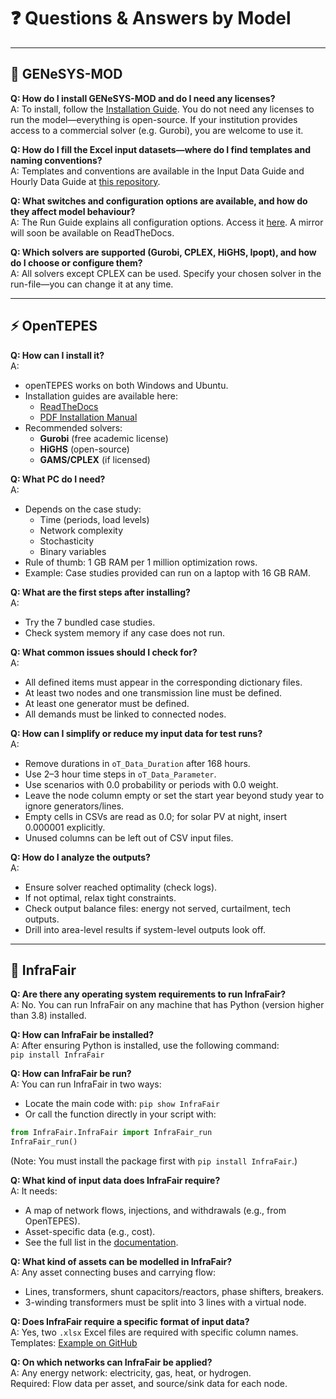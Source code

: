 # ❓ Questions & Answers by Model

---

## 🧮 GENeSYS-MOD

**Q: How do I install GENeSYS-MOD and do I need any licenses?**\
A: To install, follow the [Installation Guide](https://genesysmod.readthedocs.io). You do not need any licenses to run the model—everything is open-source. If your institution provides access to a commercial solver (e.g. Gurobi), you are welcome to use it.

**Q: How do I fill the Excel input datasets—where do I find templates and naming conventions?**\
A: Templates and conventions are available in the Input Data Guide and Hourly Data Guide at [this repository](https://github.com/OM4A-Training-Material).

**Q: What switches and configuration options are available, and how do they affect model behaviour?**\
A: The Run Guide explains all configuration options. Access it [here](https://docs.google.com/document/d/1LI9mHE5MGleJ4G8OTMvSU3DDtScnruNpQI6xX-WcEyQ/edit?usp=sharing). A mirror will soon be available on ReadTheDocs.

**Q: Which solvers are supported (Gurobi, CPLEX, HiGHS, Ipopt), and how do I choose or configure them?**\
A: All solvers except CPLEX can be used. Specify your chosen solver in the run-file—you can change it at any time.

---

## ⚡ OpenTEPES

**Q: How can I install it?**\
A:

- openTEPES works on both Windows and Ubuntu.
- Installation guides are available here:
  - [ReadTheDocs](https://opentepes.readthedocs.io/en/latest/Download.html)
  - [PDF Installation Manual](https://pascua.iit.comillas.edu/aramos/openTEPES_installation.pdf)
- Recommended solvers:
  - **Gurobi** (free academic license)
  - **HiGHS** (open-source)
  - **GAMS/CPLEX** (if licensed)

**Q: What PC do I need?**\
A:

- Depends on the case study:
  - Time (periods, load levels)
  - Network complexity
  - Stochasticity
  - Binary variables
- Rule of thumb: 1 GB RAM per 1 million optimization rows.
- Example: Case studies provided can run on a laptop with 16 GB RAM.

**Q: What are the first steps after installing?**\
A:

- Try the 7 bundled case studies.
- Check system memory if any case does not run.

**Q: What common issues should I check for?**\
A:

- All defined items must appear in the corresponding dictionary files.
- At least two nodes and one transmission line must be defined.
- At least one generator must be defined.
- All demands must be linked to connected nodes.

**Q: How can I simplify or reduce my input data for test runs?**\
A:

- Remove durations in `oT_Data_Duration` after 168 hours.
- Use 2–3 hour time steps in `oT_Data_Parameter`.
- Use scenarios with 0.0 probability or periods with 0.0 weight.
- Leave the node column empty or set the start year beyond study year to ignore generators/lines.
- Empty cells in CSVs are read as 0.0; for solar PV at night, insert 0.000001 explicitly.
- Unused columns can be left out of CSV input files.

**Q: How do I analyze the outputs?**\
A:

- Ensure solver reached optimality (check logs).
- If not optimal, relax tight constraints.
- Check output balance files: energy not served, curtailment, tech outputs.
- Drill into area-level results if system-level outputs look off.

---

## 🧰 InfraFair

**Q: Are there any operating system requirements to run InfraFair?**\
A: No. You can run InfraFair on any machine that has Python (version higher than 3.8) installed.

**Q: How can InfraFair be installed?**\
A: After ensuring Python is installed, use the following command:\
`pip install InfraFair`

**Q: How can InfraFair be run?**\
A: You can run InfraFair in two ways:

- Locate the main code with: `pip show InfraFair`
- Or call the function directly in your script with:

```python
from InfraFair.InfraFair import InfraFair_run
InfraFair_run()
```

(Note: You must install the package first with `pip install InfraFair`.)

**Q: What kind of input data does InfraFair require?**\
A: It needs:

- A map of network flows, injections, and withdrawals (e.g., from OpenTEPES).
- Asset-specific data (e.g., cost).
- See the full list in the [documentation](https://infrafair.readthedocs.io/en/latest/7_Input_Data.html).

**Q: What kind of assets can be modelled in InfraFair?**\
A: Any asset connecting buses and carrying flow:

- Lines, transformers, shunt capacitors/reactors, phase shifters, breakers.
- 3-winding transformers must be split into 3 lines with a virtual node.

**Q: Does InfraFair require a specific format of input data?**\
A: Yes, two `.xlsx` Excel files are required with specific column names.\
Templates: [Example on GitHub](https://github.com/IIT-EnergySystemModels/InfraFair/blob/main/Examples/EU_ex)

**Q: On which networks can InfraFair be applied?**\
A: Any energy network: electricity, gas, heat, or hydrogen.\
Required: Flow data per asset, and source/sink data for each node.
